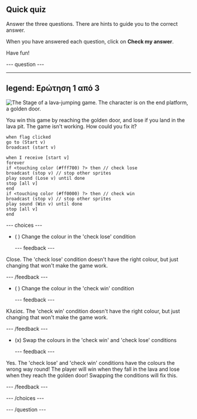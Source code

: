 ## Quick quiz

Answer the three questions. There are hints to guide you to the correct answer.

When you have answered each question, click on **Check my answer**.

Have fun!

--- question ---

---
legend: Ερώτηση 1 από 3
---

![The Stage of a lava-jumping game. The character is on the end platform, a golden door.](images/quiz-lava-stage.png)

You win this game by reaching the golden door, and lose if you land in the lava pit. The game isn't working. How could you fix it?

```blocks3
when flag clicked
go to (Start v)
broadcast (start v)
```

```blocks3
when I receive [start v]
forever
if <touching color (#fff700) ?> then // check lose
broadcast (stop v) // stop other sprites
play sound (Lose v) until done
stop [all v]
end
if <touching color (#ff0000) ?> then // check win
broadcast (stop v) // stop other sprites
play sound (Win v) until done
stop [all v]
end
```


--- choices ---

- ( ) Change the colour in the 'check lose' condition

  --- feedback ---

Close. The 'check lose' condition doesn't have the right colour, but just changing that won't make the game work.

  --- /feedback ---

- ( ) Change the colour in the 'check win' condition

  --- feedback ---

Κλείσε. The 'check win' condition doesn't have the right colour, but just changing that won't make the game work.

  --- /feedback ---

- (x) Swap the colours in the 'check win' and 'check lose' conditions

  --- feedback ---

Yes. The 'check lose' and 'check win' conditions have the colours the wrong way round! The player will win when they fall in the lava and lose when they reach the golden door! Swapping the conditions will fix this.

  --- /feedback ---

--- /choices ---

--- /question ---
